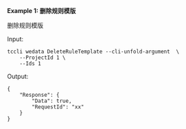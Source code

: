 **Example 1: 删除规则模版**

删除规则模版

Input: 

```
tccli wedata DeleteRuleTemplate --cli-unfold-argument  \
    --ProjectId 1 \
    --Ids 1
```

Output: 
```
{
    "Response": {
        "Data": true,
        "RequestId": "xx"
    }
}
```

